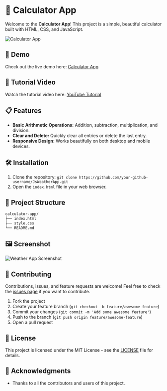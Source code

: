 # 🧮 Calculator App

Welcome to the **Calculator App**! This project is a simple, beautiful calculator built with HTML, CSS, and JavaScript. 

![Calculator App](https://via.placeholder.com/800x400.png?text=Calculator+App+Screenshot)

## 🚀 Demo

Check out the live demo here: [Calculator App](https://calculator.app)

## 🎥 Tutorial Video

Watch the tutorial video here: [YouTube Tutorial](https://yout.be/jscalculatorapp/64t64ty)

## 📋 Features

- **Basic Arithmetic Operations:** Addition, subtraction, multiplication, and division.
- **Clear and Delete:** Quickly clear all entries or delete the last entry.
- **Responsive Design:** Works beautifully on both desktop and mobile devices.

## 🛠️ Installation

1. Clone the repository: `git clone https://github.com/your-github-username/JsWeatherApp.git`
2. Open the `index.html` file in your web browser.

## 📂 Project Structure

```bash
calculator-app/
├── index.html
├── style.css
└── README.md
```

## 🖼️ Screenshot

![Weather App Screenshot](./screenshot.png) 

## 🤝 Contributing

Contributions, issues, and feature requests are welcome! Feel free to check the [issues page](https://github.com/yourusername/calculator-app/issues) if you want to contribute.

1. Fork the project
2. Create your feature branch (`git checkout -b feature/awesome-feature`)
3. Commit your changes (`git commit -m 'Add some awesome feature'`)
4. Push to the branch (`git push origin feature/awesome-feature`)
5. Open a pull request


## 📝 License

This project is licensed under the MIT License - see the [LICENSE](LICENSE) file for details.

## 🙏 Acknowledgments

- Thanks to all the contributors and users of this project.
